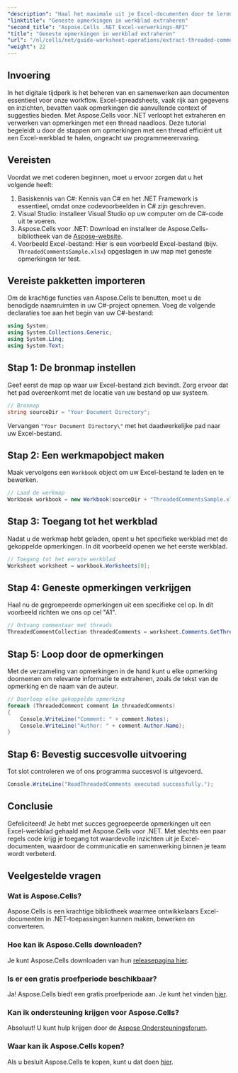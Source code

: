 ```yaml
---
"description": "Haal het maximale uit je Excel-documenten door te leren hoe je efficiënt gegroepeerde opmerkingen kunt extraheren met Aspose.Cells voor .NET. Deze uitgebreide tutorial leidt je stap voor stap door de instructies."
"linktitle": "Geneste opmerkingen in werkblad extraheren"
"second_title": "Aspose.Cells .NET Excel-verwerkings-API"
"title": "Geneste opmerkingen in werkblad extraheren"
"url": "/nl/cells/net/guide-worksheet-operations/extract-threaded-comments/"
"weight": 22
---
```


## Invoering

In het digitale tijdperk is het beheren van en samenwerken aan documenten essentieel voor onze workflow. Excel-spreadsheets, vaak rijk aan gegevens en inzichten, bevatten vaak opmerkingen die aanvullende context of suggesties bieden. Met Aspose.Cells voor .NET verloopt het extraheren en verwerken van opmerkingen met een thread naadloos. Deze tutorial begeleidt u door de stappen om opmerkingen met een thread efficiënt uit een Excel-werkblad te halen, ongeacht uw programmeerervaring. 

## Vereisten
Voordat we met coderen beginnen, moet u ervoor zorgen dat u het volgende heeft:

1. Basiskennis van C#: Kennis van C# en het .NET Framework is essentieel, omdat onze codevoorbeelden in C# zijn geschreven.
2. Visual Studio: installeer Visual Studio op uw computer om de C#-code uit te voeren.
3. Aspose.Cells voor .NET: Download en installeer de Aspose.Cells-bibliotheek van de [Aspose-website](https://releases.aspose.com/cells/net/).
4. Voorbeeld Excel-bestand: Hier is een voorbeeld Excel-bestand (bijv. `ThreadedCommentsSample.xlsx`) opgeslagen in uw map met geneste opmerkingen ter test.

## Vereiste pakketten importeren
Om de krachtige functies van Aspose.Cells te benutten, moet u de benodigde naamruimten in uw C#-project opnemen. Voeg de volgende declaraties toe aan het begin van uw C#-bestand:

```csharp
using System;
using System.Collections.Generic;
using System.Linq;
using System.Text;
```

## Stap 1: De bronmap instellen
Geef eerst de map op waar uw Excel-bestand zich bevindt. Zorg ervoor dat het pad overeenkomt met de locatie van uw bestand op uw systeem.

```csharp
// Bronmap
string sourceDir = "Your Document Directory";
```
Vervangen `"Your Document Directory\"` met het daadwerkelijke pad naar uw Excel-bestand.

## Stap 2: Een werkmapobject maken
Maak vervolgens een `Workbook` object om uw Excel-bestand te laden en te bewerken.

```csharp
// Laad de werkmap
Workbook workbook = new Workbook(sourceDir + "ThreadedCommentsSample.xlsx");
```

## Stap 3: Toegang tot het werkblad
Nadat u de werkmap hebt geladen, opent u het specifieke werkblad met de gekoppelde opmerkingen. In dit voorbeeld openen we het eerste werkblad.

```csharp
// Toegang tot het eerste werkblad
Worksheet worksheet = workbook.Worksheets[0];
```

## Stap 4: Geneste opmerkingen verkrijgen
Haal nu de gegroepeerde opmerkingen uit een specifieke cel op. In dit voorbeeld richten we ons op cel "A1".

```csharp
// Ontvang commentaar met threads
ThreadedCommentCollection threadedComments = worksheet.Comments.GetThreadedComments("A1");
```

## Stap 5: Loop door de opmerkingen
Met de verzameling van opmerkingen in de hand kunt u elke opmerking doornemen om relevante informatie te extraheren, zoals de tekst van de opmerking en de naam van de auteur.

```csharp
// Doorloop elke gekoppelde opmerking
foreach (ThreadedComment comment in threadedComments)
{
    Console.WriteLine("Comment: " + comment.Notes);
    Console.WriteLine("Author: " + comment.Author.Name);
}
```

## Stap 6: Bevestig succesvolle uitvoering
Tot slot controleren we of ons programma succesvol is uitgevoerd.

```csharp
Console.WriteLine("ReadThreadedComments executed successfully.");
```

## Conclusie
Gefeliciteerd! Je hebt met succes gegroepeerde opmerkingen uit een Excel-werkblad gehaald met Aspose.Cells voor .NET. Met slechts een paar regels code krijg je toegang tot waardevolle inzichten uit je Excel-documenten, waardoor de communicatie en samenwerking binnen je team wordt verbeterd.

## Veelgestelde vragen

### Wat is Aspose.Cells?
Aspose.Cells is een krachtige bibliotheek waarmee ontwikkelaars Excel-documenten in .NET-toepassingen kunnen maken, bewerken en converteren.

### Hoe kan ik Aspose.Cells downloaden?
Je kunt Aspose.Cells downloaden van hun [releasepagina hier](https://releases.aspose.com/cells/net/).

### Is er een gratis proefperiode beschikbaar?
Ja! Aspose.Cells biedt een gratis proefperiode aan. Je kunt het vinden [hier](https://releases.aspose.com/).

### Kan ik ondersteuning krijgen voor Aspose.Cells?
Absoluut! U kunt hulp krijgen door de [Aspose Ondersteuningsforum](https://forum.aspose.com/c/cells/9).

### Waar kan ik Aspose.Cells kopen?
Als u besluit Aspose.Cells te kopen, kunt u dat doen [hier](https://purchase.aspose.com/buy).